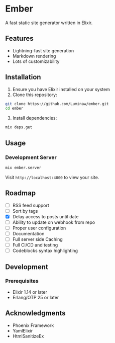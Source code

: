 # Ember

A fast static site generator written in Elixir.

## Features

- Lightning-fast site generation
- Markdown rendering
- Lots of customizability


## Installation

1. Ensure you have Elixir installed on your system
2. Clone this repository:
```bash
git clone https://github.com/Luminaw/ember.git
cd ember
```
3. Install dependencies:
```bash
mix deps.get
```

## Usage

### Development Server

```bash
mix ember.server
```

Visit `http://localhost:4000` to view your site.

## Roadmap

- [ ] RSS feed support
- [ ] Sort by tags
- [x] Delay access to posts until date
- [ ] Ability to update on webhook from repo
- [ ] Proper user configuration
- [ ] Documentation
- [ ] Full server side Caching
- [ ] Full CI/CD and testing
- [ ] Codeblocks syntax highlighting

## Development

### Prerequisites

- Elixir 1.14 or later
- Erlang/OTP 25 or later

## Acknowledgments

- Phoenix Framework
- YamlElixir
- HtmlSanitizeEx